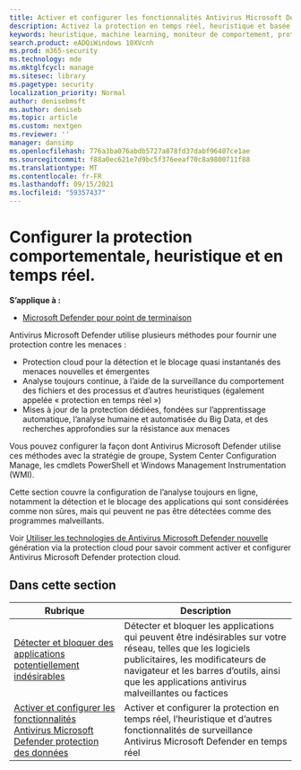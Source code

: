 ```yaml
---
title: Activer et configurer les fonctionnalités Antivirus Microsoft Defender protection des données
description: Activez la protection en temps réel, heuristique et basée sur le comportement dans Microsoft Defender AV.
keywords: heuristique, machine learning, moniteur de comportement, protection en temps réel, toujours en Antivirus Microsoft Defender, logiciel anti-programme malveillant, sécurité, defender
search.product: eADQiWindows 10XVcnh
ms.prod: m365-security
ms.technology: mde
ms.mktglfcycl: manage
ms.sitesec: library
ms.pagetype: security
localization_priority: Normal
author: denisebmsft
ms.author: deniseb
ms.topic: article
ms.custom: nextgen
ms.reviewer: ''
manager: dansimp
ms.openlocfilehash: 776a3ba076abdb5727a878fd37dabf96407ce1ae
ms.sourcegitcommit: f88a0ec621e7d9bc5f376eeaf70c8a9800711f88
ms.translationtype: MT
ms.contentlocale: fr-FR
ms.lasthandoff: 09/15/2021
ms.locfileid: "59357437"
---
```

# <a name="configure-behavioral-heuristic-and-real-time-protection"></a>Configurer la protection comportementale, heuristique et en temps réel.


**S’applique à :**

- [Microsoft Defender pour point de terminaison](/microsoft-365/security/defender-endpoint/)

Antivirus Microsoft Defender utilise plusieurs méthodes pour fournir une protection contre les menaces :

- Protection cloud pour la détection et le blocage quasi instantanés des menaces nouvelles et émergentes
- Analyse toujours continue, à l’aide de la surveillance du comportement des fichiers et des processus et d’autres heuristiques (également appelée « protection en temps réel »)
- Mises à jour de la protection dédiées, fondées sur l’apprentissage automatique, l’analyse humaine et automatisée du Big Data, et des recherches approfondies sur la résistance aux menaces

Vous pouvez configurer la façon dont Antivirus Microsoft Defender utilise ces méthodes avec la stratégie de groupe, System Center Configuration Manage, les cmdlets PowerShell et Windows Management Instrumentation (WMI).

Cette section couvre la configuration de l’analyse toujours en ligne, notamment la détection et le blocage des applications qui sont considérées comme non sûres, mais qui peuvent ne pas être détectées comme des programmes malveillants.

Voir [Utiliser les technologies de Antivirus Microsoft Defender nouvelle](cloud-protection-microsoft-defender-antivirus.md) génération via la protection cloud pour savoir comment activer et configurer Antivirus Microsoft Defender protection cloud.

## <a name="in-this-section"></a>Dans cette section

| Rubrique|Description |
|---|---|
| [Détecter et bloquer des applications potentiellement indésirables](detect-block-potentially-unwanted-apps-microsoft-defender-antivirus.md)| Détecter et bloquer les applications qui peuvent être indésirables sur votre réseau, telles que les logiciels publicitaires, les modificateurs de navigateur et les barres d’outils, ainsi que les applications antivirus malveillantes ou factices |
| [Activer et configurer les fonctionnalités Antivirus Microsoft Defender protection des données](configure-real-time-protection-microsoft-defender-antivirus.md)|Activer et configurer la protection en temps réel, l’heuristique et d’autres fonctionnalités de surveillance Antivirus Microsoft Defender en temps réel |
